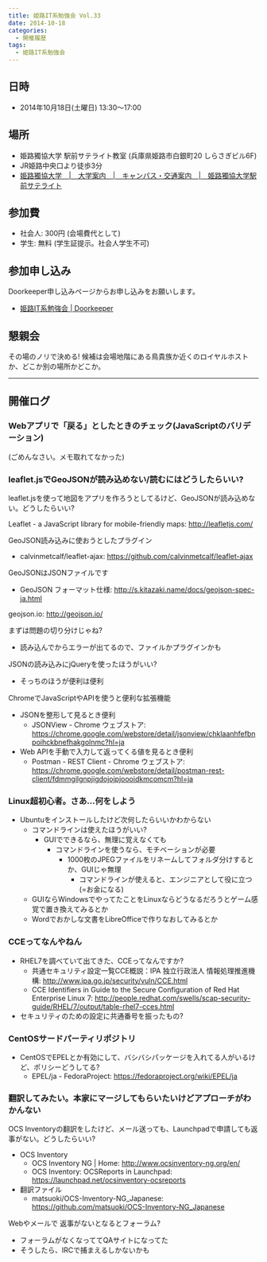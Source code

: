 ```yaml
---
title: 姫路IT系勉強会 Vol.33
date: 2014-10-18
categories:
  - 開催履歴
tags:
  - 姫路IT系勉強会
---
```


## 日時

- 2014年10月18日(土曜日) 13:30～17:00

## 場所

- 姫路獨協大学 駅前サテライト教室 (兵庫県姫路市白銀町20 しらさぎビル6F)
- JR姫路中央口より徒歩3分
- [姫路獨協大学　|　大学案内　|　キャンパス・交通案内　|　姫路獨協大学駅前サテライト](http://www.himeji-du.ac.jp/access/satellite/)

## 参加費

- 社会人: 300円 (会場費代として)
- 学生: 無料 (学生証提示。社会人学生不可)

## 参加申し込み

Doorkeeper申し込みページからお申し込みをお願いします。

- [姫路IT系勉強会 | Doorkeeper](http://histudy.doorkeeper.jp/)

## 懇親会

その場のノリで決める!
候補は会場地階にある鳥貴族か近くのロイヤルホストか、どこか別の場所かどこか。

------------------------------------------------------------------------

## 開催ログ

### Webアプリで「戻る」としたときのチェック(JavaScriptのバリデーション)

(ごめんなさい。メモ取れてなかった)

### leaflet.jsでGeoJSONが読み込めない/読むにはどうしたらいい?

leaflet.jsを使って地図をアプリを作ろうとしてるけど、GeoJSONが読み込めない。どうしたらいい?

Leaflet - a JavaScript library for mobile-friendly maps: <http://leafletjs.com/>

GeoJSON読み込みに使おうとしたプラグイン

- calvinmetcalf/leaflet-ajax: <https://github.com/calvinmetcalf/leaflet-ajax>

GeoJSONはJSONファイルです

- GeoJSON フォーマット仕様: <http://s.kitazaki.name/docs/geojson-spec-ja.html>

geojson.io: <http://geojson.io/>

まずは問題の切り分けじゃね?

- 読み込んでからエラーが出てるので、ファイルかプラグインかも

JSONの読み込みにjQueryを使ったほうがいい?

- そっちのほうが便利は便利

ChromeでJavaScriptやAPIを使うと便利な拡張機能

- JSONを整形して見るとき便利
  - JSONView - Chrome ウェブストア: <https://chrome.google.com/webstore/detail/jsonview/chklaanhfefbnpoihckbnefhakgolnmc?hl=ja>
- Web APIを手動で入力して返ってくる値を見るとき便利
  - Postman - REST Client - Chrome ウェブストア: <https://chrome.google.com/webstore/detail/postman-rest-client/fdmmgilgnpjigdojojpjoooidkmcomcm?hl=ja>

### Linux超初心者。さあ…何をしよう

- Ubuntuをインストールしたけど次何したらいいかわからない
  - コマンドラインは使えたほうがいい?
    - GUIでできるなら、無理に覚えなくても
      - コマンドラインを使うなら、モチベーションが必要
        - 1000枚のJPEGファイルをリネームしてフォルダ分けするとか、GUIじゃ無理
          - コマンドラインが使えると、エンジニアとして役に立つ(=お金になる)
  - GUIならWindowsでやってたことをLinuxならどうなるだろうとゲーム感覚で置き換えてみるとか
  - Wordでおかしな文書をLibreOfficeで作りなおしてみるとか

### CCEってなんやねん

- RHEL7を調べていて出てきた、CCEってなんですか?
  - 共通セキュリティ設定一覧CCE概説：IPA 独立行政法人 情報処理推進機構: <http://www.ipa.go.jp/security/vuln/CCE.html>
  - CCE Identifiers in Guide to the Secure Configuration of Red Hat Enterprise Linux 7: <http://people.redhat.com/swells/scap-security-guide/RHEL/7/output/table-rhel7-cces.html>
- セキュリティのための設定に共通番号を振ったもの?

### CentOSサードパーティリポジトリ

- CentOSでEPELとか有効にして、バシバシパッケージを入れてる人がいるけど、ポリシーどうしてる?
  - EPEL/ja - FedoraProject: <https://fedoraproject.org/wiki/EPEL/ja>

### 翻訳してみたい。本家にマージしてもらいたいけどアプローチがわかんない

OCS Inventoryの翻訳をしたけど、メール送っても、Launchpadで申請しても返事がない。どうしたらいい?

- OCS Inventory
  - OCS Inventory NG | Home: <http://www.ocsinventory-ng.org/en/>
  - OCS Inventory: OCSReports in Launchpad: <https://launchpad.net/ocsinventory-ocsreports>
- 翻訳ファイル
  - matsuoki/OCS-Inventory-NG\_Japanese: <https://github.com/matsuoki/OCS-Inventory-NG_Japanese>

Webやメールで 返事がないとなるとフォーラム?

- フォーラムがなくなっててQAサイトになってた
- そうしたら、IRCで捕まえるしかないかも
